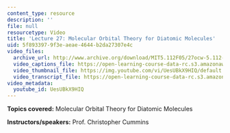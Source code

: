 ```yaml
---
content_type: resource
description: ''
file: null
resourcetype: Video
title: 'Lecture 27: Molecular Orbital Theory for Diatomic Molecules'
uid: 5f893397-9f3e-aeae-4644-b2da27307e4c
video_files:
  archive_url: http://www.archive.org/download/MIT5.112F05/27ocw-5.112-18nov2005-220k.mp4
  video_captions_file: https://open-learning-course-data-rc.s3.amazonaws.com/5-112-principles-of-chemical-science-fall-2005/d589e74fee69573099dc3429a645ed4c_UesUBkX9HIQ.vtt
  video_thumbnail_file: https://img.youtube.com/vi/UesUBkX9HIQ/default.jpg
  video_transcript_file: https://open-learning-course-data-rc.s3.amazonaws.com/5-112-principles-of-chemical-science-fall-2005/80a08db5b8a456c06ea66a576051b2c8_UesUBkX9HIQ.pdf
video_metadata:
  youtube_id: UesUBkX9HIQ
---
```


**Topics covered:** Molecular Orbital Theory for Diatomic Molecules

**Instructors/speakers:** Prof. Christopher Cummins